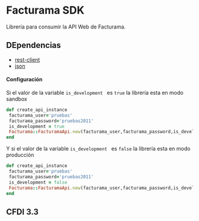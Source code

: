# Facturama SDK
Librería para consumir la API Web de Facturama.
## DEpendencias
* [rest-client](https://rubygems.org/gems/rest-client)
* [json](https://rubygems.org/search?utf8=%E2%9C%93&query=json)

#### Configuración  #####
Si el valor de la variable  ```is_development ``` es ```true``` la librería esta en modo sandbox
 ```.rb
def create_api_instance
  facturama_user='pruebas'
  facturama_password='pruebas2011'
  is_development = true
  Facturama::FacturamaApi.new(facturama_user,facturama_password,is_development)
end
```
Y si el valor de la variable  ```is_development ``` es ```false``` la librería esta en modo producción
 ```.rb
def create_api_instance
  facturama_user='pruebas'
  facturama_password='pruebas2011'
  is_development = false
  Facturama::FacturamaApi.new(facturama_user,facturama_password,is_development)
end
```
## CFDI 3.3



